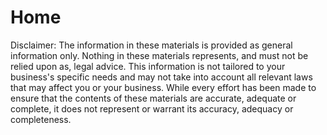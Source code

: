 # Home

Disclaimer: The information in these materials is provided as general information only. Nothing in these materials represents, and must not be relied upon as, legal advice. This information is not tailored to your business's specific needs and may not take into account all relevant laws that may affect you or your business. While every effort has been made to ensure that the contents of these materials are accurate, adequate or complete, it does not represent or warrant its accuracy, adequacy or completeness.
